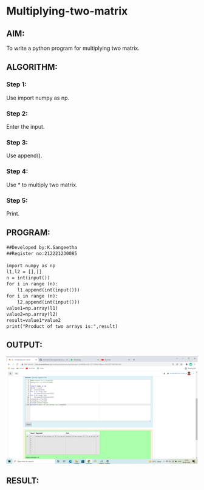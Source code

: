 # Multiplying-two-matrix

## AIM:
To write a python program for multiplying two matrix.
## ALGORITHM:

### Step 1:
Use import numpy as np.
### Step 2:
Enter the input.
### Step 3:
Use append().
### Step 4:
Use * to multiply two matrix.
### Step 5:
Print.
## PROGRAM:
```
##Developed by:K.Sangeetha
##Register no:212221230085

import numpy as np
l1,l2 = [],[]
n = int(input())
for i in range (n):
    l1.append(int(input()))
for i in range (n):
    l2.append(int(input()))
value1=np.array(l1)
value2=np.array(l2)
result=value1*value2
print("Product of two arrays is:",result)

```
## OUTPUT:
![output](./output.png)


## RESULT:


